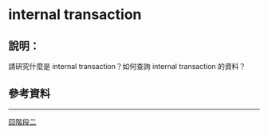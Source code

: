 # internal transaction

## 說明：
請研究什麼是 internal transaction？如何查詢 internal transaction 的資料？



## 參考資料

---
[回階段二](./README.md)
